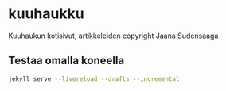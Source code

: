 # kuuhaukku
Kuuhaukun kotisivut, artikkeleiden copyright Jaana Sudensaaga

## Testaa omalla koneella

~~~bash
jekyll serve --livereload --drafts --incremental
~~~
